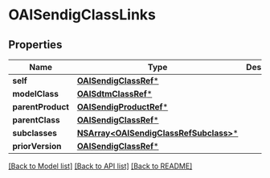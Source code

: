 # OAISendigClassLinks

## Properties
Name | Type | Description | Notes
------------ | ------------- | ------------- | -------------
**self** | [**OAISendigClassRef***](OAISendigClassRef.md) |  | [optional] 
**modelClass** | [**OAISdtmClassRef***](OAISdtmClassRef.md) |  | [optional] 
**parentProduct** | [**OAISendigProductRef***](OAISendigProductRef.md) |  | [optional] 
**parentClass** | [**OAISendigClassRef***](OAISendigClassRef.md) |  | [optional] 
**subclasses** | [**NSArray&lt;OAISendigClassRefSubclass&gt;***](OAISendigClassRefSubclass.md) |  | [optional] 
**priorVersion** | [**OAISendigClassRef***](OAISendigClassRef.md) |  | [optional] 

[[Back to Model list]](../README.md#documentation-for-models) [[Back to API list]](../README.md#documentation-for-api-endpoints) [[Back to README]](../README.md)


